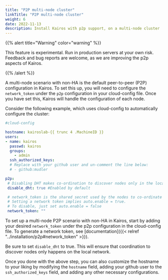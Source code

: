 ```yaml
---
title: "P2P multi-node cluster"
linkTitle: "P2P multi-node cluster"
weight: 6
date: 2022-11-13
description: Install Kairos with p2p support, on a multi-node cluster
---
```


{{% alert title="Warning" color="warning" %}}

This feature is experimental. Run in production servers at your own risk.
Feedback and bug reports are welcome, as we are improving the p2p aspects of Kairos.

{{% /alert %}}

A multi-node scenario with non-HA is the default peer-to-peer (P2P) configuration in Kairos. To set this up, you will need to configure the `network_token` under the `p2p` configuration in your cloud-config file. Once you have set this, Kairos will handle the configuration of each node.

Consider the following example, which uses cloud-config to automatically configure the cluster:


```yaml
#cloud-config

hostname: kairoslab-{{ trunc 4 .MachineID }}
users:
- name: kairos
  passwd: kairos
  groups:
    - admin
  ssh_authorized_keys:
  # Replace with your github user and un-comment the line below:
  # - github:mudler

p2p:
 # Disabling DHT makes co-ordination to discover nodes only in the local network
 disable_dht: true #Enabled by default

 # network_token is the shared secret used by the nodes to co-ordinate with p2p.
 # Setting a network token implies auto.enable = true.
 # To disable, just set auto.enable = false
 network_token: ""

```

To set up a multi-node P2P scenario with non-HA in Kairos, start by adding your desired `network_token` under the p2p configuration in the cloud-config file. To generate a network token, see [documentation]({{< relref "../installation/p2p#network_token" >}}).

Be sure to set `disable_dht` to true. This will ensure that coordination to discover nodes only happens on the local network.

Once you done with the above step, you can also customize the hostname to your liking by modifying the `hostname` field, adding your github user to the `ssh_authorized_keys` field, and adding any other necessary configurations.
